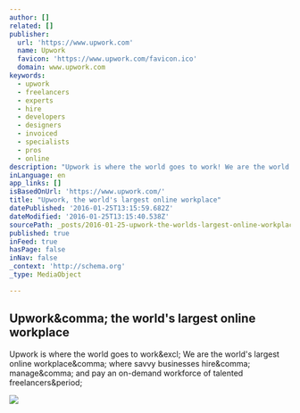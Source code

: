```yaml
---
author: []
related: []
publisher:
  url: 'https://www.upwork.com'
  name: Upwork
  favicon: 'https://www.upwork.com/favicon.ico'
  domain: www.upwork.com
keywords:
  - upwork
  - freelancers
  - experts
  - hire
  - developers
  - designers
  - invoiced
  - specialists
  - pros
  - online
description: "Upwork is where the world goes to work! We are the world's largest online workplace, where savvy businesses hire, manage, and pay an on-demand workforce of talented freelancers."
inLanguage: en
app_links: []
isBasedOnUrl: 'https://www.upwork.com/'
title: "Upwork, the world's largest online workplace"
datePublished: '2016-01-25T13:15:59.682Z'
dateModified: '2016-01-25T13:15:40.538Z'
sourcePath: _posts/2016-01-25-upwork-the-worlds-largest-online-workplace.md
published: true
inFeed: true
hasPage: false
inNav: false
_context: 'http://schema.org'
_type: MediaObject

---
```

<article style=""><h1>Upwork&amp;comma; the world's largest online workplace</h1><p>Upwork is where the world goes to work&amp;excl; We are the world's largest online workplace&amp;comma; where savvy businesses hire&amp;comma; manage&amp;comma; and pay an on-demand workforce of talented freelancers&amp;period;</p><img src="https://www.upwork.com/i/images/856b520.png?cf213de" /></article>